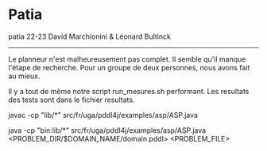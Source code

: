 # Patia
patia 22-23
David Marchionini & Léonard Bultinck

________________________________________

Le planneur n'est malheureusement pas complet. Il semble qu'il manque l'étape de recherche.
Pour un groupe de deux personnes, nous avons fait au mieux. 

Il y a tout de même notre script run_mesures.sh performant. Les resultats des tests sont dans le fichier resultats.

javac -cp "lib/*" src/fr/uga/pddl4j/examples/asp/ASP.java

java -cp "bin:lib/*" src/fr/uga/pddl4j/examples/asp/ASP.java <PROBLEM_DIR/$DOMAIN_NAME/domain.pddl> <PROBLEM_FILE>

